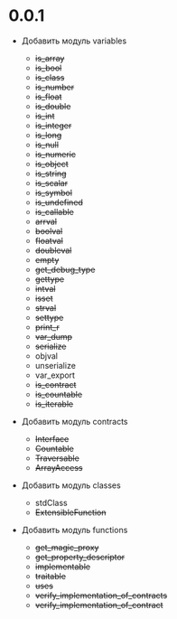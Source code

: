 # 0.0.1

-   Добавить модуль variables

    -   ~~is_array~~
    -   ~~is_bool~~
    -   ~~is_class~~
    -   ~~is_number~~
    -   ~~is_float~~
    -   ~~is_double~~
    -   ~~is_int~~
    -   ~~is_integer~~
    -   ~~is_long~~
    -   ~~is_null~~
    -   ~~is_numeric~~
    -   ~~is_object~~
    -   ~~is_string~~
    -   ~~is_scalar~~
    -   ~~is_symbol~~
    -   ~~is_undefined~~
    -   ~~is_callable~~
    -   ~~arrval~~
    -   ~~boolval~~
    -   ~~floatval~~
    -   ~~doubleval~~
    -   ~~empty~~
    -   ~~get_debug_type~~
    -   ~~gettype~~
    -   ~~intval~~
    -   ~~isset~~
    -   ~~strval~~
    -   ~~settype~~
    -   ~~print_r~~
    -   ~~var_dump~~
    -   ~~serialize~~
    -   objval
    -   unserialize
    -   var_export
    -   ~~is_contract~~
    -   ~~is_countable~~
    -   ~~is_iterable~~

-   Добавить модуль contracts

    -   ~~Interface~~
    -   ~~Countable~~
    -   ~~Traversable~~
    -   ~~ArrayAccess~~

-   Добавить модуль classes

    -   stdClass
    -   ~~ExtensibleFunction~~

-   Добавить модуль functions

    -   ~~get_magic_proxy~~
    -   ~~get_property_descriptor~~
    -   ~~implementable~~
    -   ~~traitable~~
    -   ~~uses~~
    -   ~~verify_implementation_of_contracts~~
    -   ~~verify_implementation_of_contract~~
